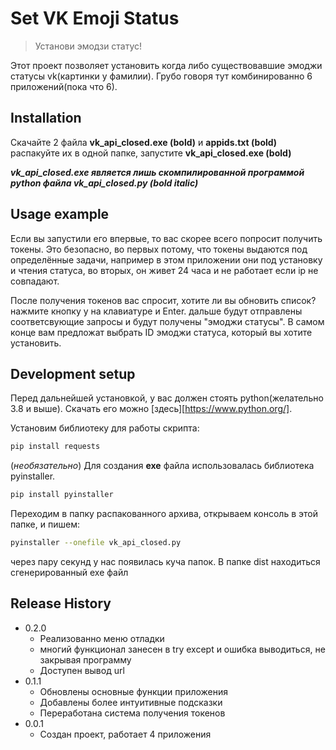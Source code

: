 # Set VK Emoji Status
> Установи эмодзи статус!


Этот проект позволяет установить когда либо существовавшие эмоджи статусы vk(картинки у фамилии). Грубо говоря тут комбинированно 6 приложений(пока что 6). 


## Installation

Скачайте 2 файла __vk_api_closed.exe (bold)__ и __appids.txt (bold)__
распакуйте их в одной папке, запустите  __vk_api_closed.exe (bold)__

___*vk_api_closed.exe* является лишь скомпилированной программой python файла *vk_api_closed.py* (bold italic)___ 

## Usage example

Если вы запустили его впервые, то вас скорее всего попросит получить токены. Это безопасно, во первых потому, что токены выдаются под определённые задачи, например в этом приложении они под установку и чтения статуса, во вторых, он живет 24 часа и не работает если ip не совпадают.

После получения токенов вас спросит, хотите ли вы обновить список? нажмите кнопку y на клавиатуре и Enter. дальше будут отправлены соответсвующие запросы и будут получены "эмоджи статусы".
В самом конце вам предложат выбрать ID эмоджи статуса, который вы хотите установить.


## Development setup

Перед дальнейшей установкой, у вас должен стоять python(желательно 3.8 и выше). Скачать его можно [здесь][https://www.python.org/].

Установим библиотеку для работы скрипта:
```sh
pip install requests
```
(*необязательно*) Для создания __exe__ файла использовалась библиотека pyinstaller.
```sh
pip install pyinstaller
```
Переходим в папку распакованного архива, открываем консоль в этой папке, и пишем:
```sh
pyinstaller --onefile vk_api_closed.py
```
через пару секунд у нас появилась куча папок. В папке dist находиться сгенерированный exe файл

## Release History
* 0.2.0
    * Реализованно меню отладки
    * многий функционал занесен в try except и ошибка выводиться, не закрывая программу
    * Доступен вывод url
* 0.1.1
    * Обновлены основные функции приложения
    * Добавлены более интуитивные подсказки
    * Переработана система получения токенов
* 0.0.1
    * Создан проект, работает 4 приложения

